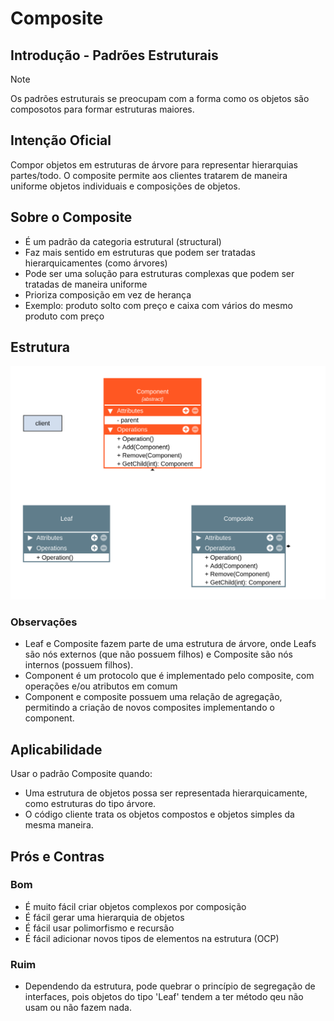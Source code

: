 # Composite

## Introdução - Padrões Estruturais
> [!NOTE]
> Os padrões estruturais se preocupam com a forma como os objetos são composotos para formar estruturas maiores.

## Intenção Oficial
Compor objetos em estruturas de árvore para representar hierarquias partes/todo. O composite permite aos clientes tratarem de maneira uniforme objetos individuais e composições de objetos.

## Sobre o Composite
* É um padrão da categoria estrutural (structural)
* Faz mais sentido em estruturas que podem ser tratadas hierarquicamentes (como árvores)
* Pode ser uma solução para estruturas complexas que podem ser tratadas de maneira uniforme
* Prioriza composição em vez de herança
* Exemplo: produto solto com preço e caixa com vários do mesmo produto com preço

## Estrutura
<img src='./assets/Composite.png' alt="Composite"/>

### Observações
* Leaf e Composite fazem parte de uma estrutura de árvore, onde Leafs são nós externos (que não possuem filhos) e Composite são nós internos (possuem filhos).
* Component é um protocolo que é implementado pelo composite, com operações e/ou atributos em comum
* Component e composite possuem uma relação de agregação, permitindo a criação de novos composites implementando o component.

## Aplicabilidade
Usar o padrão Composite quando:
* Uma estrutura de objetos possa ser representada hierarquicamente, como estruturas do tipo árvore.
* O código cliente trata os objetos compostos e objetos simples da mesma maneira.

## Prós e Contras
### Bom
* É muito fácil criar objetos complexos por composição
* É fácil gerar uma hierarquia de objetos
* É fácil usar polimorfismo e recursão
* É fácil adicionar novos tipos de elementos na estrutura (OCP)

### Ruim 
* Dependendo da estrutura, pode quebrar o princípio de segregação de interfaces, pois objetos do tipo 'Leaf' tendem a ter método qeu não usam ou não fazem nada.